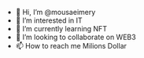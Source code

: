 - 👋 Hi, I’m @mousaeimery
- 👀 I’m interested in IT
- 🌱 I’m currently learning NFT
- 💞️ I’m looking to collaborate on WEB3
- 📫 How to reach me Milions Dollar

<!---
mousaeimery/mousaeimery is a ✨ special ✨ repository because its `README.md` (this file) appears on your GitHub profile.
You can click the Preview link to take a look at your changes.
--->
